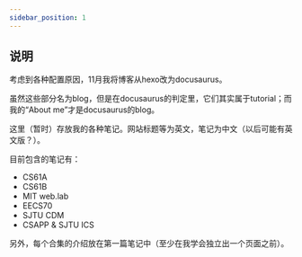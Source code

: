 ```yaml
---
sidebar_position: 1
---
```


## 说明

考虑到各种配置原因，11月我将博客从hexo改为docusaurus。  

虽然这些部分名为blog，但是在docusaurus的判定里，它们其实属于tutorial；而我的“About me”才是docusaurus的blog。  

这里（暂时）存放我的各种笔记。网站标题等为英文，笔记为中文（以后可能有英文版？）。  

目前包含的笔记有：  

- CS61A
- CS61B
- MIT web.lab
- EECS70
- SJTU CDM
- CSAPP & SJTU ICS

另外，每个合集的介绍放在第一篇笔记中（至少在我学会独立出一个页面之前）。
